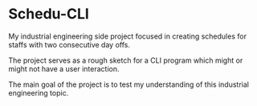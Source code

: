 # Schedu-CLI

My industrial engineering side project focused in creating schedules for staffs with two consecutive day offs.

The project serves as a rough sketch for a CLI program which might or might not have a user interaction.

The main goal of the project is to test my understanding of this industrial engineering topic. 